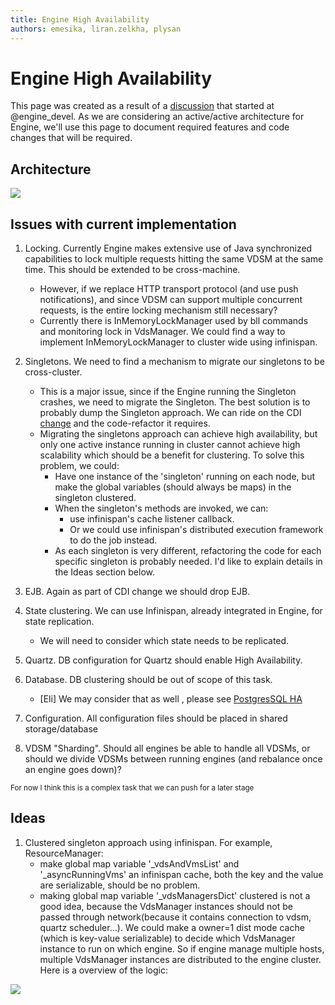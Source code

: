 ```yaml
---
title: Engine High Availability
authors: emesika, liran.zelkha, plysan
---
```


# Engine High Availability

This page was created as a result of a [discussion](https://lists.ovirt.org/pipermail/engine-devel/2013-August/005436.html) that started at @engine_devel.
As we are considering an active/active architecture for Engine, we'll use this page to document required features and code changes that will be required.

## Architecture

![](/images/wiki/Engine_ha_architecture.png)

## Issues with current implementation

1.  Locking. Currently Engine makes extensive use of Java synchronized capabilities to lock multiple requests hitting the same VDSM at the same time. This should be extended to be cross-machine.
    -   However, if we replace HTTP transport protocol (and use push notifications), and since VDSM can support multiple concurrent requests, is the entire locking mechanism still necessary?
    -   Currently there is InMemoryLockManager used by bll commands and monitoring lock in VdsManager. We could find a way to implement InMemoryLockManager to cluster wide using infinispan.

2.  Singletons. We need to find a mechanism to migrate our singletons to be cross-cluster.
    -   This is a major issue, since if the Engine running the Singleton crashes, we need to migrate the Singleton. The best solution is to probably dump the Singleton approach. We can ride on the CDI [change](http://gerrit.ovirt.org/#/c/5575) and the code-refactor it requires.
    -   Migrating the singletons approach can achieve high availability, but only one active instance running in cluster cannot achieve high scalability which should be a benefit for clustering. To solve this problem, we could:
        -   Have one instance of the 'singleton' running on each node, but make the global variables (should always be maps) in the singleton clustered.
        -   When the singleton's methods are invoked, we can:
            -   use infinispan's cache listener callback.
            -   Or we could use infinispan's distributed execution framework to do the job instead.
        -   As each singleton is very different, refactoring the code for each specific singleton is probably needed. I'd like to explain details in the Ideas section below.

3.  EJB. Again as part of CDI change we should drop EJB.
4.  State clustering. We can use Infinispan, already integrated in Engine, for state replication.
    -   We will need to consider which state needs to be replicated.

5.  Quartz. DB configuration for Quartz should enable High Availability.
6.  Database. DB clustering should be out of scope of this task.
    -   [Eli] We may consider that as well , please see [PostgresSQL HA](http://www.openscg.com/postgresql-ha-automatic-failover/)

7.  Configuration. All configuration files should be placed in shared storage/database
8.  VDSM "Sharding". Should all engines be able to handle all VDSMs, or should we divide VDSMs between running engines (and rebalance once an engine goes down)?

<sub>For now I think this is a complex task that we can push for a later stage

## Ideas

1.  Clustered singleton approach using infinispan. For example, ResourceManager:
    -   make global map variable '_vdsAndVmsList' and '_asyncRunningVms' an infinispan cache, both the key and the value are serializable, should be no problem.
    -   making global map variable '_vdsManagersDict' clustered is not a good idea, because the VdsManager instances should not be passed through network(because it contains connection to vdsm, quartz scheduler...). We could make a owner=1 dist mode cache (which is key-value serializable) to decide which VdsManager instance to run on which engine. So if engine manage multiple hosts, multiple VdsManager instances are distributed to the engine cluster. Here is a overview of the logic:

![](/images/wiki/Clustered_singleton_approach_for_ResourceManager.png)
